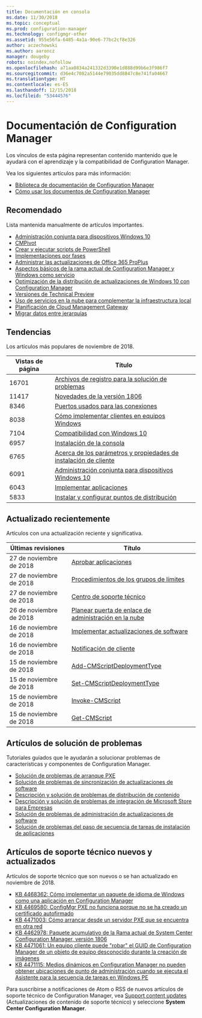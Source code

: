 ```yaml
---
title: Documentación en consola
ms.date: 11/30/2018
ms.topic: conceptual
ms.prod: configuration-manager
ms.technology: configmgr-other
ms.assetid: 955e56fa-6485-4a1a-90e6-77bc2cf8e326
author: aczechowski
ms.author: aaroncz
manager: dougeby
robots: noindex,nofollow
ms.openlocfilehash: a71aa0834a241332d3390e1d888d99b6e3f986f7
ms.sourcegitcommit: d36e4c7082a5144e79035dd8847c8e741fa04667
ms.translationtype: HT
ms.contentlocale: es-ES
ms.lasthandoff: 12/15/2018
ms.locfileid: "53444576"
---
```

<!-- 
- Feature 1357546
- This page displays in-console, under the Community workspace, Documentation node. 
- Don't use any relative links; must be full https://docs.microsoft.com and language neutral
- Process: https://microsoft.sharepoint.com/teams/ConfigMgr/Documents/ContentPub/Data%20collection%20process%20for%20Feature%201357546%20In-console%20documentation.docx?web=1
-->


# <a name="configuration-manager-documentation"></a>Documentación de Configuration Manager
Los vínculos de esta página representan contenido mantenido que le ayudará con el aprendizaje y la compatibilidad de Configuration Manager. 

Vea los siguientes artículos para más información:
- [Biblioteca de documentación de Configuration Manager](https://docs.microsoft.com/sccm)  
- [Cómo usar los documentos de Configuration Manager](https://docs.microsoft.com/sccm/core/understand/use-docs)



## <a name="recommended"></a>Recomendado 
Lista mantenida manualmente de artículos importantes.

- [Administración conjunta para dispositivos Windows 10](https://docs.microsoft.com/sccm/core/clients/manage/co-management-overview)  
- [CMPivot](https://docs.microsoft.com/sccm/core/servers/manage/cmpivot)  
- [Crear y ejecutar scripts de PowerShell](https://docs.microsoft.com/sccm/apps/deploy-use/create-deploy-scripts)  
- [Implementaciones por fases](https://docs.microsoft.com/sccm/osd/deploy-use/create-phased-deployment-for-task-sequence)  
- [Administrar las actualizaciones de Office 365 ProPlus](https://docs.microsoft.com/sccm/sum/deploy-use/manage-office-365-proplus-updates)  
- [Aspectos básicos de la rama actual de Configuration Manager y Windows como servicio](https://docs.microsoft.com/sccm/core/understand/configuration-manager-and-windows-as-service)
- [Optimización de la distribución de actualizaciones de Windows 10 con Configuration Manager](https://docs.microsoft.com/sccm/sum/deploy-use/optimize-windows-10-update-delivery)
- [Versiones de Technical Preview](https://docs.microsoft.com/sccm/core/get-started/technical-preview)
- [Uso de servicios en la nube para complementar la infraestructura local](https://docs.microsoft.com/sccm/core/understand/use-cloud-services)
- [Planificación de Cloud Management Gateway](https://docs.microsoft.com/sccm/core/clients/manage/plan-cloud-management-gateway)
- [Migrar datos entre jerarquías](https://docs.microsoft.com/sccm/core/migration/migrate-data-between-hierarchies)



## <a name="trending"></a>Tendencias
Los artículos más populares de noviembre de 2018.

 | Vistas de página | Título | 
 |------------|-------| 
 | 16701 | [Archivos de registro para la solución de problemas](https://docs.microsoft.com/sccm/core/plan-design/hierarchy/log-files) | 
 | 11417 | [Novedades de la versión 1806](https://docs.microsoft.com/sccm/core/plan-design/changes/whats-new-in-version-1806) | 
 | 8346 | [Puertos usados para las conexiones](https://docs.microsoft.com/sccm/core/plan-design/hierarchy/ports) | 
 | 8038 | [Cómo implementar clientes en equipos Windows](https://docs.microsoft.com/sccm/core/clients/deploy/deploy-clients-to-windows-computers) | 
 | 7104 | [Compatibilidad con Windows 10](https://docs.microsoft.com/sccm/core/plan-design/configs/support-for-windows-10) | 
 | 6957 | [Instalación de la consola](https://docs.microsoft.com/sccm/core/servers/deploy/install/install-consoles) | 
 | 6765 | [Acerca de los parámetros y propiedades de instalación de cliente](https://docs.microsoft.com/sccm/core/clients/deploy/about-client-installation-properties) | 
 | 6091 | [Administración conjunta para dispositivos Windows 10](https://docs.microsoft.com/sccm/core/clients/manage/co-management-overview) | 
 | 6043 | [Implementar aplicaciones](https://docs.microsoft.com/sccm/apps/deploy-use/deploy-applications) | 
 | 5833 | [Instalar y configurar puntos de distribución](https://docs.microsoft.com/sccm/core/servers/deploy/configure/install-and-configure-distribution-points) | 



## <a name="recently-updated"></a>Actualizado recientemente
Artículos con una actualización reciente y significativa.

 | Últimas revisiones | Título | 
 |---------------|-------|
 | 27 de noviembre de 2018 | [Aprobar aplicaciones](https://docs.microsoft.com/sccm/apps/deploy-use/app-approval) | 
 | 27 de noviembre de 2018 | [Procedimientos de los grupos de límites](https://docs.microsoft.com/sccm/core/servers/deploy/configure/boundary-group-procedures) | 
 | 27 de noviembre de 2018 | [Centro de soporte técnico](https://docs.microsoft.com/sccm/core/support/support-center) | 
 | 26 de noviembre de 2018 | [Planear puerta de enlace de administración en la nube](https://docs.microsoft.com/sccm/core/clients/manage/cmg/plan-cloud-management-gateway) | 
 | 16 de noviembre de 2018 | [Implementar actualizaciones de software](https://docs.microsoft.com/sccm/sum/deploy-use/deploy-software-updates) | 
 | 16 de noviembre de 2018 | [Notificación de cliente](https://docs.microsoft.com/sccm/core/clients/manage/client-notification) | 
 | 15 de noviembre de 2018 | [Add-CMScriptDeploymentType](https://docs.microsoft.com/powershell/module/configurationmanager/add-cmscriptdeploymenttype) | 
 | 15 de noviembre de 2018 | [Set-CMScriptDeploymentType](https://docs.microsoft.com/powershell/module/configurationmanager/set-cmscriptdeploymenttype) | 
 | 15 de noviembre de 2018 | [Invoke-CMScript](https://docs.microsoft.com/powershell/module/configurationmanager/invoke-cmscript) | 
 | 15 de noviembre de 2018 | [Get-CMScript](https://docs.microsoft.com/powershell/module/configurationmanager/get-cmscript) | 



## <a name="troubleshooting-articles"></a>Artículos de solución de problemas
Tutoriales guiados que le ayudarán a solucionar problemas de características y componentes de Configuration Manager.

- [Solución de problemas de arranque PXE](https://support.microsoft.com/help/4468612)
- [Solución de problemas de sincronización de actualizaciones de software](https://support.microsoft.com/help/10059)
- [Descripción y solución de problemas de distribución de contenido](https://support.microsoft.com/help/4000401)
- [Descripción y solución de problemas de integración de Microsoft Store para Empresas](https://support.microsoft.com/help/4010214)
- [Solución de problemas de administración de actualizaciones de software](https://support.microsoft.com/help/10680)
- [Solución de problemas del paso de secuencia de tareas de instalación de aplicaciones](https://support.microsoft.com/help/18408/)



## <a name="new-and-updated-support-articles"></a>Artículos de soporte técnico nuevos y actualizados
Artículos de soporte técnico que son nuevos o se han actualizado en noviembre de 2018.

- [KB 4468362: Cómo implementar un paquete de idioma de Windows como una aplicación en Configuration Manager](https://support.microsoft.com/help/4468362)
- [KB 4469580: ConfigMgr PXE no funciona porque no se ha creado un certificado autofirmado](https://support.microsoft.com/help/4469580/)
- [KB 4471003: Cómo arrancar desde un servidor PXE que se encuentra en otra red](https://support.microsoft.com/help/4471003)
- [KB 4462978: Paquete acumulativo de la Rama actual de System Center Configuration Manager, versión 1806](https://support.microsoft.com/help/4462978)
- [KB 4471061: Un equipo cliente puede "robar" el GUID de Configuration Manager de un objeto de equipo desconocido durante la creación de imágenes](https://support.microsoft.com/help/4471061)
- [KB 4471115: Medios dinámicos en Configuration Manager no pueden obtener ubicaciones de punto de administración cuando se ejecuta el Asistente para la secuencia de tareas en Windows PE](https://support.microsoft.com/help/4471115)


Para suscribirse a notificaciones de Atom o RSS de nuevos artículos de soporte técnico de Configuration Manager, vea [Support content updates](https://support.microsoft.com/help/4089498/) (Actualizaciones de contenido de soporte técnico) y seleccione **System Center Configuration Manager**.  
